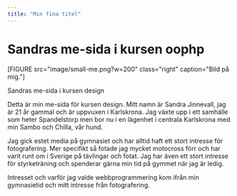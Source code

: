 ```yaml
---
title: "Min fina titel"
---
```

Sandras me-sida i kursen oophp
=========================
[FIGURE src="image/small-me.png?w=200" class="right" caption="Bild på mig."]


Sandras me-sida i kursen design

Detta är min me-sida för kursen design. Mitt namn är Sandra Jinnevall, jag är 21 år gammal och är uppvuxen i Karlskrona. Jag växte upp i ett samhälle som heter Spandelstorp men bor nu i en lägenhet i centrala Karlskrona med min Sambo och Chilla, vår hund.

Jag gick estet media på gymnasiet och har alltid haft ett stort intresse för fotografering. Mer specifikt så fotade jag mycket motocross förr och har varit runt om i Sverige på tävlingar och fotat. Jag har även ett stort intresse för styrketräning och spenderar gärna min tid på gymmet när jag är ledig.

Intresset och varför jag valde webbprogrammering kom ifrån min gymnasietid och mitt intresse från fotografering.
